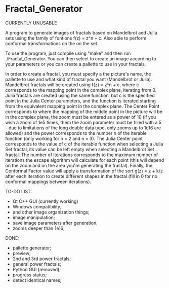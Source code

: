 # Fractal_Generator

CURRENTLY UNUSABLE

A program to generate images of fractals based on Mandelbrot and Julia sets using the family of funtions f(z) = z^n + c. Also able to perform conformal transformations on the on the set.


To use the program, just compile using "make" and then run ./Fractal_Generator. You can then select to create an image according to your parameters or you can create a pallette to use in your fractals.

In order to create a fractal, you must specify a the picture's name, the pallette to use and what kind of fractal you want (Mandelbrot or Julia). Mandelbrot fractals will be created using f(z) = z^n + c, where c corresponds to the mapping point in the complex plane, iterating from 0. Julia fractals are created using the same function, but c is the specified point in the Julia Center parameters, and the function is iterated starting from the equivalent mapping point in the complex plane.
The Center Point corresponds to where the mapping of the middle point in the picture will be in the complex plane, the zoom must be entered as a power of 10 (if you wish a zoom of 1e5 times, them the zoom parameter must be filled with a 5 - due to limitations of the long double data type, only zooms up to 1e16 are allowed) and the power corresponds to the number n of the iterable function (only working for n = 2 and n = 3).
The Julia Center point corresponds to the value of c of the iterable function when selecting a Julia Set fractal, its value can be left empty when selecting a Mandelbrot Set fractal. The number of iterations corresponds to the maximum number of iterations the escape algorithm will calculate for each point (this will depend on the zoom and on the area you're generating the fractal). Finally, the Conformal Factor value will apply a transformation of the sort g(z) = z + k/z after each iteration to create different shapes in the fractal (fill in 0 for no conformal mappings between iterations).

TO-DO LIST:
- Qt C++ GUI (currently working)
- Windows compatibility;
- and other image organization things;
- image manipulation;
- save image parameters after generation;
- zooms deeper than 1e16;

DONE:
- pallette generator;
- preview;
- 2nd and 3rd power fractals;
- general power fractals;
- Python GUI (removed);
- progress status;
- detect identical names;
